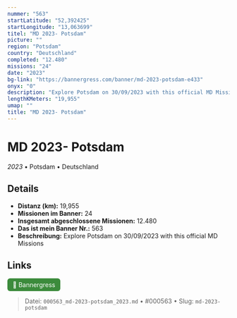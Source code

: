 ```yaml
---
nummer: "563"
startLatitude: "52,392425"
startLongitude: "13,063699"
titel: "MD 2023- Potsdam"
picture: ""
region: "Potsdam"
country: "Deutschland"
completed: "12.480"
missions: "24"
date: "2023"
bg-link: "https://bannergress.com/banner/md-2023-potsdam-e433"
onyx: "0"
description: "Explore Potsdam on 30/09/2023 with this official MD Missions"
lengthKMeters: "19,955"
umap: ""
title: "MD 2023- Potsdam"
---
```

# MD 2023- Potsdam

*2023* • Potsdam • Deutschland



## Details
- **Distanz (km):** 19,955
- **Missionen im Banner:** 24
- **Insgesamt abgeschlossene Missionen:** 12.480
- **Das ist mein Banner Nr.:** 563
- **Beschreibung:** Explore Potsdam on 30/09/2023 with this official MD Missions


## Links
<div style="margin-top: 0.5em;">
<a href="https://bannergress.com/banner/md-2023-potsdam-e433" target="_blank" style="display:inline-block;margin-right:8px;padding:6px 12px;background-color:#3c8b3c;color:white;text-decoration:none;border-radius:6px;">🔗 Bannergress</a>

</div>


> Datei: `000563_md-2023-potsdam_2023.md` • #000563 • Slug: `md-2023-potsdam`
